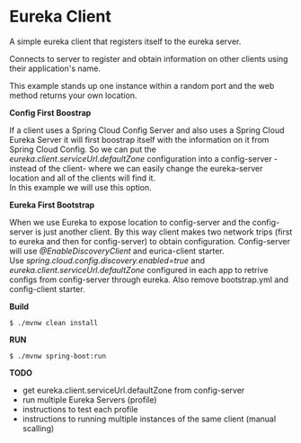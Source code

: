 # Eureka Client

A simple eureka client that registers itself to the eureka server.

Connects to server to register and obtain information on other clients using their application's name.

This example stands up one instance within a random port and the web method returns your own location. 

**Config First Boostrap**

If a client uses a Spring Cloud Config Server and also uses a Spring Cloud Eureka Server it will first 
boostrap itself with the information on it from Spring Cloud Config. So we can put the _eureka.client.serviceUrl.defaultZone_ 
configuration into a config-server -instead of the client- where we can easily change the eureka-server location and all of 
the clients will find it.
<br>
In this example we will use this option.

**Eureka First Bootstrap**

When we use Eureka to expose location to config-server and the config-server is just another client. 
By this way client makes two network trips (first to eureka and then for config-server) to obtain 
configuration. Config-server will use _@EnableDiscoveryClient_ and eurica-client starter.
<br>
Use _spring.cloud.config.discovery.enabled=true_ and _eureka.client.serviceUrl.defaultZone_ configured in each app to retrive configs from config-server through eureka. Also remove bootstrap.yml and config-client starter.


**Build**

`$ ./mvnw clean install
`

**RUN**


`$ ./mvnw spring-boot:run
`

**TODO**

- get eureka.client.serviceUrl.defaultZone from config-server
- run multiple Eureka Servers (profile)
- instructions to test each profile
- instructions to running multiple instances of the same client (manual scalling)